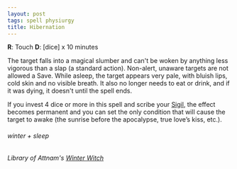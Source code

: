 ```yaml
---
layout: post
tags: spell physiurgy
title: Hibernation
---
```

**R**: Touch  **D**: [dice] x 10 minutes

The target falls into a magical slumber and can't be woken by anything less vigorous than a slap (a standard action). Non-alert, unaware targets are not allowed a Save. While asleep, the target appears very pale, with bluish lips, cold skin and no visible breath. It also no longer needs to eat or drink, and if it was dying, it doesn't until the spell ends.

If you invest 4 dice or more in this spell and scribe your [Sigil](https://saltygoo.github.io/spells/#lexicon), the effect becomes permanent and you can set the only condition that will cause the target to awake (the sunrise before the apocalypse, true love’s kiss, etc.).


###### winter + sleep
###### Library of Attnam's [Winter Witch](https://attnam.blogspot.com/2018/07/class-winter-witch.html)
